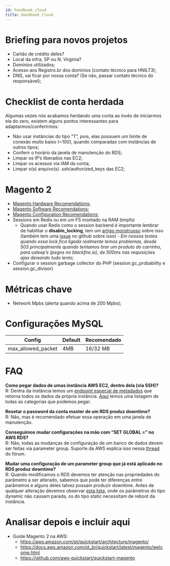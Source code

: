 ```yaml
---
id: handbook_cloud
title: Handbook Cloud
---
```


# Briefing para novos projetos

* Cartão de crédito deles?
* Local da infra, SP ou N. Virginia?
* Domínios utilizados;
* Acesso aos Registro.br dos dominios (contato técnico para HNILT3);
* DNS, vai ficar por nossa conta? (Se não, passar contato técnico do responsável);

# Checklist de conta herdada

Algumas vezes nós acabamos herdando uma conta ao invés de iniciarmos ela do zero, existem alguns pontos interessantes para adaptarmos/conferirmos:

* Não usar instâncias do tipo “T”, pois, elas possuem um limite de conexão muito baixo (~100), quando comparadas com instâncias de outros tipos;
* Conferir o horário da janela de manutenção do RDS;
* Limpar os IP’s liberados nas EC2;
* Limpar os acessos via IAM da conta;
* Limpar o(s) arquivo(s) .ssh/authorized_keys das EC2; 

# Magento 2
* [Magento Hardware Recomendations](https://devdocs.magento.com/guides/v2.3/performance-best-practices/hardware.html);
* [Magento Software Recomendations](https://devdocs.magento.com/guides/v2.3/performance-best-practices/software.html);
* [Magento Configuration Recomendations](https://devdocs.magento.com/guides/v2.3/performance-best-practices/configuration.html);
* Sessions em Redis ou em um FS montado na RAM (tmpfs)
    * Quando usar Redis como o session backend é importante lembrar de habilitar o **disable_locking**, tem um [artigo monstruoso](https://willparsons.tech/redis-session-locking/) sobre isso (também tem uma [issue](https://github.com/magento/magento2/issues/17310#issuecomment-470932848) no github sobre isso) - *Em nossos testes quando essa lock  fica ligada realmente temos problemas, desde 503 principalmente quando tentamos tirar um produto do carrinho, para usleep’s (pegos no blackfire.io), de 500ms nas requisições ajax deixando tudo lento*;
* Configurar o session garbage collector do PHP (session.gc_probability e session.gc_divisor)

# Métricas chave

* Network Mpbs (alerta quando acima de 200 Mpbs);

# Configurações MySQL

| Config             | Default | Recomendado |
| ------------------ | ------- | ----------- |
| max_allowed_packet | 4MB     | 16/32 MB    |

# FAQ

**Como pegar dados de umas instância AWS EC2, dentro dela (via SSH)?**  
R: Dentra da instância temos um [endpoint especial de metadados](https://docs.aws.amazon.com/pt_br/AWSEC2/latest/UserGuide/ec2-instance-metadata.html) que retorna todos os dados da própria instância. [Aqui](https://docs.aws.amazon.com/pt_br/AWSEC2/latest/UserGuide/ec2-instance-metadata.html#instancedata-data-categories) temos uma listagem de todas as categorias que podemos pegar.

**Resetar o password da conta master de um RDS produz downtime?**  
R: Não, mas é recomendado efetuar essa operação em uma janela de manutenção.

**Conseguimos mudar configurações na mão com “SET GLOBAL <config>=<value>” no AWS RDS?**  
R: Não, todas as mudanças de configuração de um banco de dados devem ser feitas via parameter group. Suporte da AWS explica isso nessa [thread](https://forums.aws.amazon.com/thread.jspa?threadID=37852) do fórum.

**Mudar uma configuração de um parameter group que já está aplicado no RDS produz downtime?**  
R: Quando modificamos o RDS devemos ter atenção nas propriedades do parâmetro a ser alterado, sabemos que pode ter diferenças entre parâmetros e alguns deles talvez possam produzir downtime. Antes de qualquer alteração devemos observar [esta lista](https://dev.mysql.com/doc/refman/5.6/en/server-system-variables.html), onde os parâmetros do tipo dynamic não causam parada, os do tipo static necessitam de reboot da instância.

# Analisar depois e incluir aqui

* Guide Magento 2 na AWS:
    * https://aws.amazon.com/pt/quickstart/architecture/magento/
    * https://docs.aws.amazon.com/pt_br/quickstart/latest/magento/welcome.html
    * https://github.com/aws-quickstart/quickstart-magento
